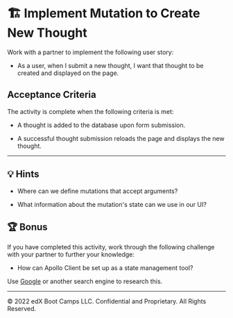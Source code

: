 # 🏗️ Implement Mutation to Create New Thought

Work with a partner to implement the following user story:

* As a user, when I submit a new thought, I want that thought to be created and displayed on the page.

## Acceptance Criteria

The activity is complete when the following criteria is met:

* A thought is added to the database upon form submission.

* A successful thought submission reloads the page and displays the new thought.

---

## 💡 Hints

* Where can we define mutations that accept arguments?

* What information about the mutation's state can we use in our UI? 

## 🏆 Bonus

If you have completed this activity, work through the following challenge with your partner to further your knowledge:

* How can Apollo Client be set up as a state management tool?

Use [Google](https://www.google.com) or another search engine to research this.

---
© 2022 edX Boot Camps LLC. Confidential and Proprietary. All Rights Reserved.
